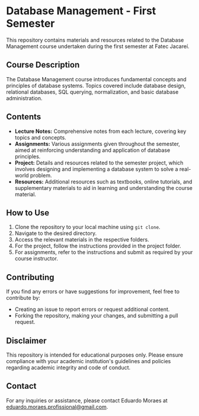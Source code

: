 # Database Management - First Semester

This repository contains materials and resources related to the Database Management course undertaken during the first semester at Fatec Jacareí.

## Course Description
The Database Management course introduces fundamental concepts and principles of database systems. Topics covered include database design, relational databases, SQL querying, normalization, and basic database administration.

## Contents
- **Lecture Notes:** Comprehensive notes from each lecture, covering key topics and concepts.
- **Assignments:** Various assignments given throughout the semester, aimed at reinforcing understanding and application of database principles.
- **Project:** Details and resources related to the semester project, which involves designing and implementing a database system to solve a real-world problem.
- **Resources:** Additional resources such as textbooks, online tutorials, and supplementary materials to aid in learning and understanding the course material.

## How to Use
1. Clone the repository to your local machine using `git clone`.
2. Navigate to the desired directory.
3. Access the relevant materials in the respective folders.
4. For the project, follow the instructions provided in the project folder.
5. For assignments, refer to the instructions and submit as required by your course instructor.

## Contributing
If you find any errors or have suggestions for improvement, feel free to contribute by:
- Creating an issue to report errors or request additional content.
- Forking the repository, making your changes, and submitting a pull request.

## Disclaimer
This repository is intended for educational purposes only. Please ensure compliance with your academic institution's guidelines and policies regarding academic integrity and code of conduct.

## Contact
For any inquiries or assistance, please contact Eduardo Moraes at eduardo.moraes.profissional@gmail.com.
